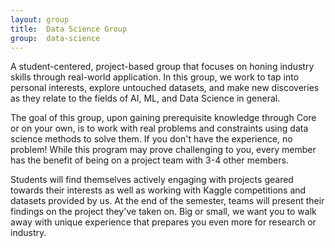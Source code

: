```yaml
---
layout: group
title:  Data Science Group
group:  data-science
---
```


A student-centered, project-based group that focuses on honing industry
skills through real-world application. In this group, we work to tap into
personal interests, explore untouched datasets, and make new discoveries
as they relate to the fields of AI, ML, and Data Science in general.

The goal of this group, upon gaining prerequisite knowledge through Core or on
your own, is to work with real problems and constraints using data science
methods to solve them. If you don't have the experience, no problem! While this
program may prove challenging to you, every member has the benefit of being on a
project team with 3-4 other members.

Students will find themselves actively engaging with projects geared towards
their interests as well as working with Kaggle competitions and datasets
provided by us. At the end of the semester, teams will present their findings
on the project they've taken on. Big or small, we want you to walk away with
unique experience that prepares you even more for research or industry.
